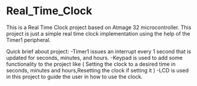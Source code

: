 # Real_Time_Clock

This is a Real Time Clock project based on Atmage 32 microcontroller. 
This project is just a simple real time clock implementation using the help of the Timer1 peripheral. 

Quick brief about project: 
-Timer1 issues an interrupt every 1 second that is updated for seconds, minutes, and hours.
-Keypad is used to add some functionality to the project like ( Setting the clock to a desired time in seconds, minutes and hours,Resetting the clock if setting it )
-LCD is used in this project to guide the user in how to use the clock.
